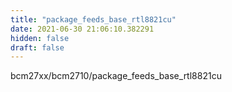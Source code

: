```yaml
---
title: "package_feeds_base_rtl8821cu"
date: 2021-06-30 21:06:10.382291
hidden: false
draft: false
---
```


bcm27xx/bcm2710/package_feeds_base_rtl8821cu

